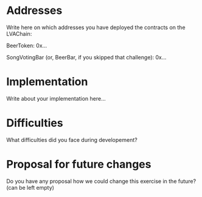 # Addresses

Write here on which addresses you have deployed the contracts on the LVAChain:

BeerToken: 0x...

SongVotingBar (or, BeerBar, if you skipped that challenge): 0x...

# Implementation

Write about your implementation here...

# Difficulties

What difficulties did you face during developement?

# Proposal for future changes

Do you have any proposal how we could change this exercise in the future?
(can be left empty)

